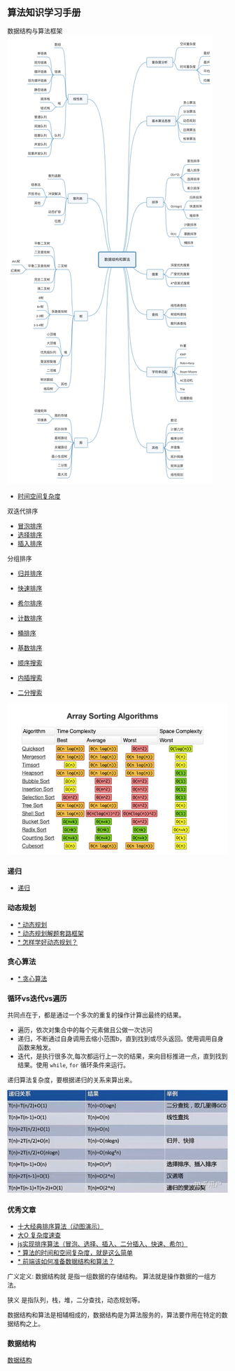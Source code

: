 ## 算法知识学习手册

数据结构与算法框架
![images](./images/913e0ababe43a2d57267df5c5f0832a7.jpg)

- [时间空间复杂度](./Complexity/complexity.md)

双迭代排序
- [冒泡排序](./BubbleSort/bubble.md)
- [选择排序](./SelectionSort/SelectionSort.md)
- [插入排序](./InsertionSort/InsertionSort.md)

分组排序
- [归并排序](./MergeSort/MergeSort.md)
- [快速排序](./QuickSort/QuickSort.md)

- [希尔排序](./ShellSort/SheelSort.md)
- [计数排序](./CountingSort/CountingSort.md)
- [桶排序](./BucketSort/BucketSort.md)
- [基数排序](./RadixSort/RadixSort.md)
- [顺序搜索](./SequentialSearch/SequentialSearch.md)
- [内插搜索](./InterpolationSearch/InterpolationSearch.md)
- [二分搜索](./BinarySearch/BinarySearch.md)

![images](./images/WX20200819-105621.png)

### 递归
- [递归](./Recursion/Recursion.md)

### 动态规划

- [* 动态规划](https://www.zhihu.com/question/23995189)
- [* 动态规划解题套路框架](https://labuladong.gitbook.io/algo/dong-tai-gui-hua-xi-lie/1.1-dong-tai-gui-hua-ji-ben-ji-qiao/dong-tai-gui-hua-xiang-jie-jin-jie)
- [* 怎样学好动态规划？](https://www.zhihu.com/question/291280715/answer/1570410869?utm_source=wechat_session&utm_medium=social&utm_oi=629243178457370624&utm_content=group3_Answer&utm_campaign=shareopn)

### 贪心算法
- [* 贪心算法](https://zh.wikipedia.org/wiki/%E8%B4%AA%E5%BF%83%E7%AE%97%E6%B3%95)

### 循环vs迭代vs遍历

共同点在于，都是通过一个多次的重复的操作计算出最终的结果。

- 遍历，依次对集合中的每个元素做且公做一次访问
- 递归，不断通过自身调用去缩小范围b，直到找到或尽头返回。使用调用自身函数来触发。
- 迭代，是执行很多次,每次都运行上一次的结果，来向目标推进一点，直到找到结果。使用 `while`, `for` 循环条件来运行。



递归算法复杂度，要根据递归的关系来算出来。

![images](./images/v2-6b854efd30ba33dbd1d758605fbf7c44_1440w.jpg)

### 优秀文章

- [十大经典排序算法（动图演示）](https://www.cnblogs.com/onepixel/p/7674659.html)
- [大O 复杂度速查](https://www.bigocheatsheet.com/)
- [js实现排序算法（冒泡、选择、插入、二分插入、快速、希尔）](https://blog.csdn.net/charlene0824/article/details/51387165)
- [* 算法的时间和空间复杂度，就是这么简单](https://www.toutiao.com/a6750625828465279495)
- [* 前端该如何准备数据结构和算法？](https://juejin.im/post/5d5b307b5188253da24d3cd1)

广义定义:
数据结构就 是指一组数据的存储结构。
算法就是操作数据的一组方法。

狭义
是指队列，栈，堆，二分查找，动态规划等。

数据结构和算法是相辅相成的，数据结构是为算法服务的，算法要作用在特定的数据结构之上。

### 数据结构
[数据结构](https://github.com/ClarenceC/data_structure_learn)